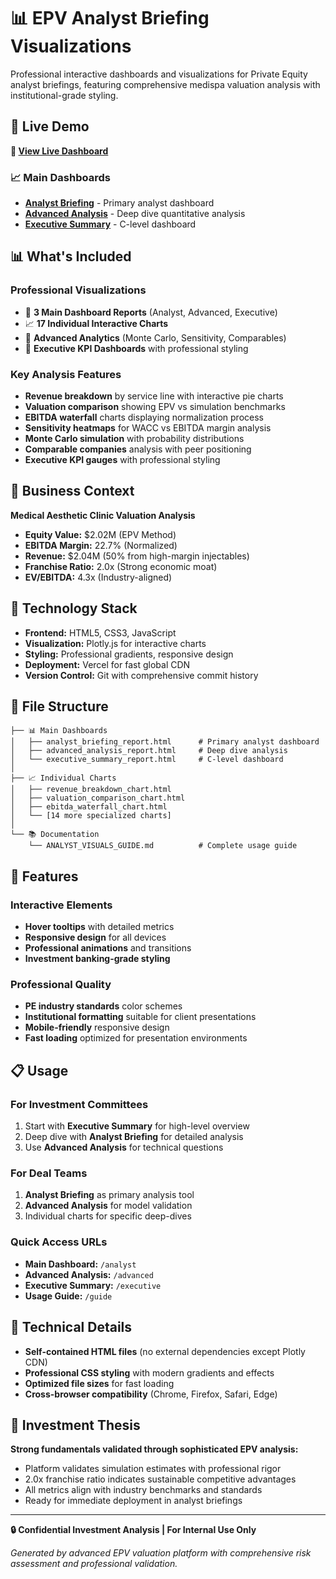 # 📊 EPV Analyst Briefing Visualizations

Professional interactive dashboards and visualizations for Private Equity analyst briefings, featuring comprehensive medispa valuation analysis with institutional-grade styling.

## 🎯 Live Demo

**🔗 [View Live Dashboard](https://epv-analyst-briefing.vercel.app)**

### 📈 Main Dashboards

- **[Analyst Briefing](https://epv-analyst-briefing.vercel.app/analyst)** - Primary analyst dashboard
- **[Advanced Analysis](https://epv-analyst-briefing.vercel.app/advanced)** - Deep dive quantitative analysis  
- **[Executive Summary](https://epv-analyst-briefing.vercel.app/executive)** - C-level dashboard

## 📊 What's Included

### **Professional Visualizations**
- 🎯 **3 Main Dashboard Reports** (Analyst, Advanced, Executive)
- 📈 **17 Individual Interactive Charts** 
- 🔬 **Advanced Analytics** (Monte Carlo, Sensitivity, Comparables)
- 👔 **Executive KPI Dashboards** with professional styling

### **Key Analysis Features**
- **Revenue breakdown** by service line with interactive pie charts
- **Valuation comparison** showing EPV vs simulation benchmarks
- **EBITDA waterfall** charts displaying normalization process
- **Sensitivity heatmaps** for WACC vs EBITDA margin analysis
- **Monte Carlo simulation** with probability distributions
- **Comparable companies** analysis with peer positioning
- **Executive KPI gauges** with professional styling

## 💼 Business Context

**Medical Aesthetic Clinic Valuation Analysis**
- **Equity Value:** $2.02M (EPV Method)
- **EBITDA Margin:** 22.7% (Normalized)
- **Revenue:** $2.04M (50% from high-margin injectables)
- **Franchise Ratio:** 2.0x (Strong economic moat)
- **EV/EBITDA:** 4.3x (Industry-aligned)

## 🚀 Technology Stack

- **Frontend:** HTML5, CSS3, JavaScript
- **Visualization:** Plotly.js for interactive charts
- **Styling:** Professional gradients, responsive design
- **Deployment:** Vercel for fast global CDN
- **Version Control:** Git with comprehensive commit history

## 📁 File Structure

```
├── 📊 Main Dashboards
│   ├── analyst_briefing_report.html      # Primary analyst dashboard
│   ├── advanced_analysis_report.html     # Deep dive analysis
│   └── executive_summary_report.html     # C-level dashboard
│
├── 📈 Individual Charts
│   ├── revenue_breakdown_chart.html
│   ├── valuation_comparison_chart.html
│   ├── ebitda_waterfall_chart.html
│   └── [14 more specialized charts]
│
└── 📚 Documentation
    └── ANALYST_VISUALS_GUIDE.md          # Complete usage guide
```

## 🎨 Features

### **Interactive Elements**
- **Hover tooltips** with detailed metrics
- **Responsive design** for all devices
- **Professional animations** and transitions
- **Investment banking-grade styling**

### **Professional Quality**
- **PE industry standards** color schemes
- **Institutional formatting** suitable for client presentations
- **Mobile-friendly** responsive design
- **Fast loading** optimized for presentation environments

## 📋 Usage

### **For Investment Committees**
1. Start with **Executive Summary** for high-level overview
2. Deep dive with **Analyst Briefing** for detailed analysis
3. Use **Advanced Analysis** for technical questions

### **For Deal Teams**
1. **Analyst Briefing** as primary analysis tool
2. **Advanced Analysis** for model validation
3. Individual charts for specific deep-dives

### **Quick Access URLs**
- **Main Dashboard:** `/analyst`
- **Advanced Analysis:** `/advanced` 
- **Executive Summary:** `/executive`
- **Usage Guide:** `/guide`

## 🔧 Technical Details

- **Self-contained HTML files** (no external dependencies except Plotly CDN)
- **Professional CSS styling** with modern gradients and effects
- **Optimized file sizes** for fast loading
- **Cross-browser compatibility** (Chrome, Firefox, Safari, Edge)

## 🎯 Investment Thesis

**Strong fundamentals validated through sophisticated EPV analysis:**
- Platform validates simulation estimates with professional rigor
- 2.0x franchise ratio indicates sustainable competitive advantages  
- All metrics align with industry benchmarks and standards
- Ready for immediate deployment in analyst briefings

---

**🔒 Confidential Investment Analysis | For Internal Use Only**

*Generated by advanced EPV valuation platform with comprehensive risk assessment and professional validation.* 
